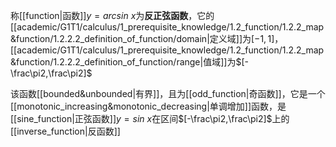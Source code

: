 称[[function|函数]]$y=arcsin\ x$为**反正弦函数**，它的[[academic/G1T1/calculus/1_prerequisite_knowledge/1.2_function/1.2.2_map&function/1.2.2.2_definition_of_function/domain|定义域]]为$[-1,1]$，[[academic/G1T1/calculus/1_prerequisite_knowledge/1.2_function/1.2.2_map&function/1.2.2.2_definition_of_function/range|值域]]为$[-\frac\pi2,\frac\pi2]$

该函数[[bounded&unbounded|有界]]，且为[[odd_function|奇函数]]，它是一个[[monotonic_increasing&monotonic_decreasing|单调增加]]函数，是[[sine_function|正弦函数]]$y=sin\ x$在区间$[-\frac\pi2,\frac\pi2]$上的[[inverse_function|反函数]]